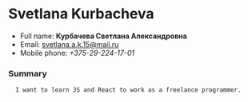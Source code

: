 # Svetlana Kurbacheva

- Full name: **Курбачева Светлана Александровна**
- Email: svetlana.a.k.15@mail.ru
- Mobile phone: _+375-29-224-17-01_

### Summary

      I want to learn JS and React to work as a freelance programmer.
